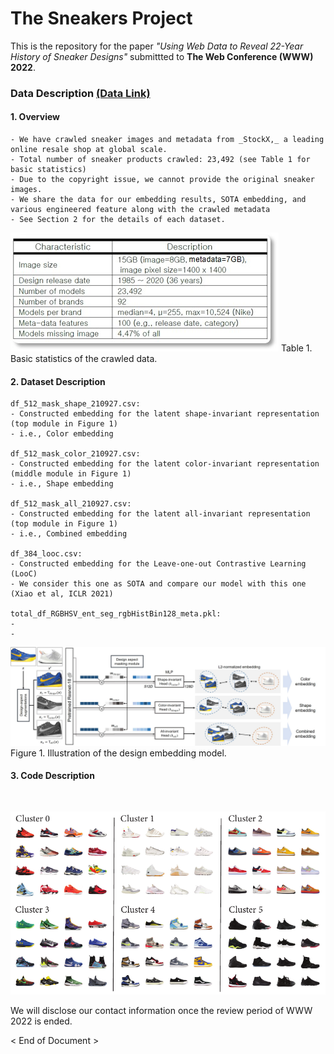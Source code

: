 # The Sneakers Project

This is the repository for the paper _"Using Web Data to Reveal 22-Year History of Sneaker Designs"_ submittted to **The Web Conference (WWW) 2022**.

### Data Description [(Data Link)](https://drive.google.com/drive/folders/1dYP4AFXGo_35-OS2yeRHeI4ZD_uFcPW_?usp=sharing)

#### 1. Overview
```
- We have crawled sneaker images and metadata from _StockX,_ a leading online resale shop at global scale.
- Total number of sneaker products crawled: 23,492 (see Table 1 for basic statistics)
- Due to the copyright issue, we cannot provide the original sneaker images.
- We share the data for our embedding results, SOTA embedding, and various engineered feature along with the crawled metadata
- See Section 2 for the details of each dataset.
```

<img src="./source/sneaker_table.jpg">
Table 1. Basic statistics of the crawled data.

#### 2. Dataset Description
```
df_512_mask_shape_210927.csv:
- Constructed embedding for the latent shape-invariant representation (top module in Figure 1)
- i.e., Color embedding

df_512_mask_color_210927.csv:
- Constructed embedding for the latent color-invariant representation (middle module in Figure 1)
- i.e., Shape embedding

df_512_mask_all_210927.csv:
- Constructed embedding for the latent all-invariant representation (top module in Figure 1)
- i.e., Combined embedding

df_384_looc.csv:
- Constructed embedding for the Leave-one-out Contrastive Learning (LooC)
- We consider this one as SOTA and compare our model with this one (Xiao et al, ICLR 2021)

total_df_RGBHSV_ent_seg_rgbHistBin128_meta.pkl:
- 
- 
```

<img src="./source/sneaker_embedding.jpg">
Figure 1. Illustration of the design embedding model.

#### 3. Code Description
```


```



<img src="./source/combined_samples.pdf">










We will disclose our contact information once the review period of WWW 2022 is ended.

< End of Document >


<!--
### Hi there 👋

**embSneakers/embSneakers** is a ✨ _special_ ✨ repository because its `README.md` (this file) appears on your GitHub profile.

Here are some ideas to get you started:

- 🔭 I’m currently working on ...
- 🌱 I’m currently learning ...
- 👯 I’m looking to collaborate on ...
- 🤔 I’m looking for help with ...
- 💬 Ask me about ...
- 📫 How to reach me: ...
- 😄 Pronouns: ...
- ⚡ Fun fact: ...
-->
